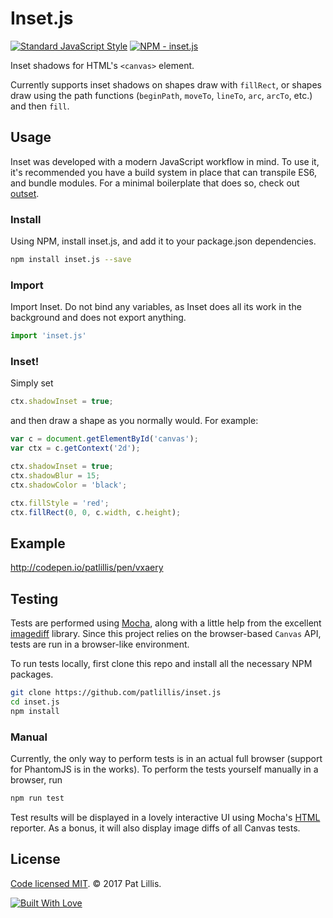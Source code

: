 # Inset.js

[![Standard JavaScript Style](https://img.shields.io/badge/code_style-standard-brightgreen.svg?style=flat-square)](http://standardjs.com/)
[![NPM - inset.js](https://img.shields.io/npm/v/npm.svg)](https://www.npmjs.com/package/inset.js)

Inset shadows for HTML's `<canvas>` element.

Currently supports inset shadows on shapes draw with `fillRect`, or shapes draw using the path functions (`beginPath`, `moveTo`, `lineTo`, `arc`, `arcTo`, etc.) and then `fill`.

## Usage

Inset was developed with a modern JavaScript workflow in mind. To use it, it's recommended you have a build system in place that can transpile ES6, and bundle modules. For a minimal boilerplate that does so, check out [outset](https://github.com/callmecavs/outset).

### Install

Using NPM, install inset.js, and add it to your package.json dependencies.

```bash
npm install inset.js --save
```
<!--Refer to the releases page for version specific information.-->

### Import

Import Inset. Do not bind any variables, as Inset does all its work in the background and does not export anything.

```javascript
import 'inset.js'
```


### Inset!

Simply set 

```javascript
ctx.shadowInset = true;
```

and then draw a shape as you normally would. For example:

```javascript
var c = document.getElementById('canvas');
var ctx = c.getContext('2d');

ctx.shadowInset = true;
ctx.shadowBlur = 15;
ctx.shadowColor = 'black';

ctx.fillStyle = 'red';
ctx.fillRect(0, 0, c.width, c.height);
```

## Example

http://codepen.io/patlillis/pen/vxaery

## Testing

Tests are performed using [Mocha](https://mochajs.org/), along with a little help from the excellent [imagediff](https://github.com/HumbleSoftware/js-imagediff) library. Since this project relies on the browser-based `Canvas` API, tests are run in a browser-like environment.

To run tests locally, first clone this repo and install all the necessary NPM packages.

```bash
git clone https://github.com/patlillis/inset.js
cd inset.js
npm install
```

<!--
### Command line

Command line tests are performed using [PhantomJS](http://phantomjs.org/) (hooked into Mocha with [phantom-js-core](https://github.com/nathanboktae/mocha-phantomjs-core)). Once you have run `npm install`, it should be as simple as

```bash
npm run test
```

Test results will be displayed in the terminal.
-->
### Manual

Currently, the only way to perform tests is in an actual full browser (support for PhantomJS is in the works). To perform the tests yourself manually in a browser, run

```bash
npm run test
```

Test results will be displayed in a lovely interactive UI using Mocha's [HTML](https://mochajs.org/#html) reporter. As a bonus, it will also display image diffs of all Canvas tests.

## License

[Code licensed MIT](LICENSE). © 2017 Pat Lillis.

[![Built With Love](http://forthebadge.com/images/badges/built-with-love.svg)](http://forthebadge.com)
